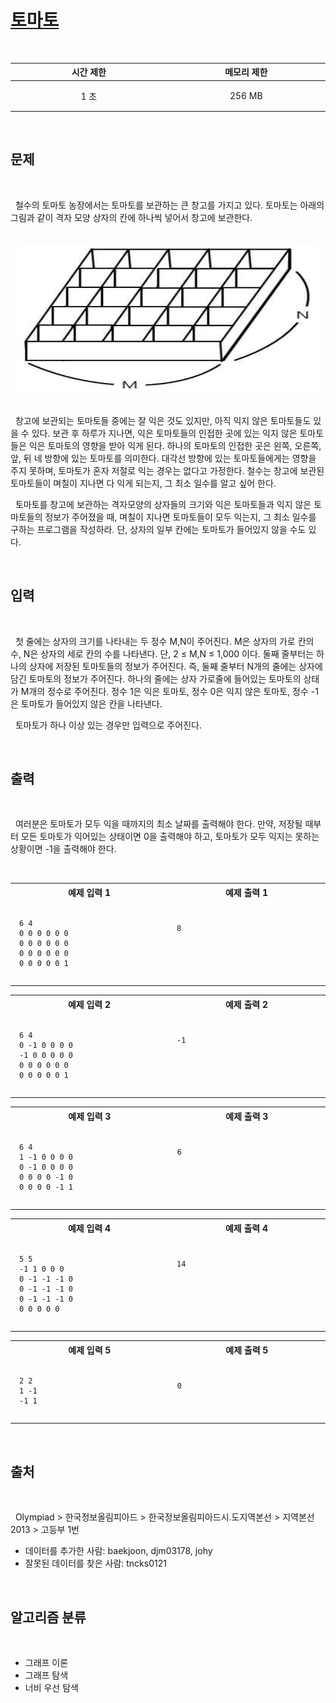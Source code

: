 # [토마토](https://www.acmicpc.net/problem/7576)

<br />
<center>

| 시간 제한 | 메모리 제한 |
| :-------: | :---------: |
|   1 초    |   256 MB    |

</center>
<br />

## 문제

<br />

&nbsp; 철수의 토마토 농장에서는 토마토를 보관하는 큰 창고를 가지고 있다. 토마토는 아래의 그림과 같이 격자 모양 상자의 칸에 하나씩 넣어서 창고에 보관한다.

<br />
<center>
<img src="./asset/1.png" style="width:50vw; aspect-ratio: 2 / 1"/>
</center>
<br />

&nbsp; 창고에 보관되는 토마토들 중에는 잘 익은 것도 있지만, 아직 익지 않은 토마토들도 있을 수 있다. 보관 후 하루가 지나면, 익은 토마토들의 인접한 곳에 있는 익지 않은 토마토들은 익은 토마토의 영향을 받아 익게 된다. 하나의 토마토의 인접한 곳은 왼쪽, 오른쪽, 앞, 뒤 네 방향에 있는 토마토를 의미한다. 대각선 방향에 있는 토마토들에게는 영향을 주지 못하며, 토마토가 혼자 저절로 익는 경우는 없다고 가정한다. 철수는 창고에 보관된 토마토들이 며칠이 지나면 다 익게 되는지, 그 최소 일수를 알고 싶어 한다.

&nbsp; 토마토를 창고에 보관하는 격자모양의 상자들의 크기와 익은 토마토들과 익지 않은 토마토들의 정보가 주어졌을 때, 며칠이 지나면 토마토들이 모두 익는지, 그 최소 일수를 구하는 프로그램을 작성하라. 단, 상자의 일부 칸에는 토마토가 들어있지 않을 수도 있다.

<br />

## 입력

<br />

&nbsp; 첫 줄에는 상자의 크기를 나타내는 두 정수 M,N이 주어진다. M은 상자의 가로 칸의 수, N은 상자의 세로 칸의 수를 나타낸다. 단, 2 ≤ M,N ≤ 1,000 이다. 둘째 줄부터는 하나의 상자에 저장된 토마토들의 정보가 주어진다. 즉, 둘째 줄부터 N개의 줄에는 상자에 담긴 토마토의 정보가 주어진다. 하나의 줄에는 상자 가로줄에 들어있는 토마토의 상태가 M개의 정수로 주어진다. 정수 1은 익은 토마토, 정수 0은 익지 않은 토마토, 정수 -1은 토마토가 들어있지 않은 칸을 나타낸다.

&nbsp; 토마토가 하나 이상 있는 경우만 입력으로 주어진다.

<br />

## 출력

<br />

&nbsp; 여러분은 토마토가 모두 익을 때까지의 최소 날짜를 출력해야 한다. 만약, 저장될 때부터 모든 토마토가 익어있는 상태이면 0을 출력해야 하고, 토마토가 모두 익지는 못하는 상황이면 -1을 출력해야 한다.

<br />

<center>
<style>th {width: 30vw; text-align: center;} td {padding: 1em;}</style>
<table><tr><th>예제 입력 1</th><th>예제 출력 1</th></tr><tr><td>

```
6 4
0 0 0 0 0 0
0 0 0 0 0 0
0 0 0 0 0 0
0 0 0 0 0 1
```

</td><td>

```
8




```

</td></tr></table>
<table><tr><th>예제 입력 2</th><th>예제 출력 2</th></tr><tr><td>

```
6 4
0 -1 0 0 0 0
-1 0 0 0 0 0
0 0 0 0 0 0
0 0 0 0 0 1
```

</td><td>

```
-1




```

</td></tr></table>

<table><tr><th>예제 입력 3</th><th>예제 출력 3</th></tr><tr><td>

```
6 4
1 -1 0 0 0 0
0 -1 0 0 0 0
0 0 0 0 -1 0
0 0 0 0 -1 1
```

</td><td>

```
6




```

</td></tr></table>
<table><tr><th>예제 입력 4</th><th>예제 출력 4</th></tr><tr><td>

```
5 5
-1 1 0 0 0
0 -1 -1 -1 0
0 -1 -1 -1 0
0 -1 -1 -1 0
0 0 0 0 0
```

</td><td>

```
14





```

</td></tr></table>
<table><tr><th>예제 입력 5</th><th>예제 출력 5</th></tr><tr><td>

```
2 2
1 -1
-1 1
```

</td><td>

```
0


```

</td></tr></table>
</center>
<br />

## 출처

<br />

&nbsp; Olympiad > 한국정보올림피아드 > 한국정보올림피아드시․도지역본선 > 지역본선 2013 > 고등부 1번

- 데이터를 추가한 사람: baekjoon, djm03178, johy
- 잘못된 데이터를 찾은 사람: tncks0121

<br />

## 알고리즘 분류

<br />

- 그래프 이론
- 그래프 탐색
- 너비 우선 탐색

